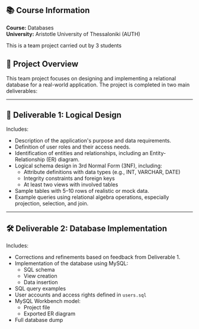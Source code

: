 ## 📚 Course Information
**Course:** Databases  
**University:** Aristotle University of Thessaloniki (AUTH)  

This is a team project carried out by 3 students

## 📌 Project Overview
This team project focuses on designing and implementing a relational database for a real-world application. The project is completed in two main deliverables:

---

## 🧩 Deliverable 1: Logical Design
Includes:
- Description of the application's purpose and data requirements.
- Definition of user roles and their access needs.
- Identification of entities and relationships, including an Entity-Relationship (ER) diagram.
- Logical schema design in 3rd Normal Form (3NF), including:
  - Attribute definitions with data types (e.g., INT, VARCHAR, DATE)
  - Integrity constraints and foreign keys
  - At least two views with involved tables
- Sample tables with 5–10 rows of realistic or mock data.
- Example queries using relational algebra operations, especially projection, selection, and join.
---
## 🛠️ Deliverable 2: Database Implementation
Includes:
- Corrections and refinements based on feedback from Deliverable 1.
- Implementation of the database using MySQL:
  - SQL schema 
  - View creation 
  - Data insertion
- SQL query examples
- User accounts and access rights defined in `users.sql`
- MySQL Workbench model:
  - Project file 
  - Exported ER diagram 
- Full database dump
